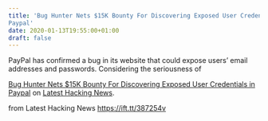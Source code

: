 ```yaml
---
title: 'Bug Hunter Nets $15K Bounty For Discovering Exposed User Credentials in
Paypal'
date: 2020-01-13T19:55:00+01:00
draft: false
---
```


PayPal has confirmed a bug in its website that could expose users’ email addresses and passwords. Considering the seriousness of

[Bug Hunter Nets $15K Bounty For Discovering Exposed User Credentials in Paypal](https://latesthackingnews.com/2020/01/13/bug-hunter-nets-15k-bounty-for-discovering-exposed-user-credentials-in-paypal/) on [Latest Hacking News](https://latesthackingnews.com).

  
  
from Latest Hacking News https://ift.tt/387254v